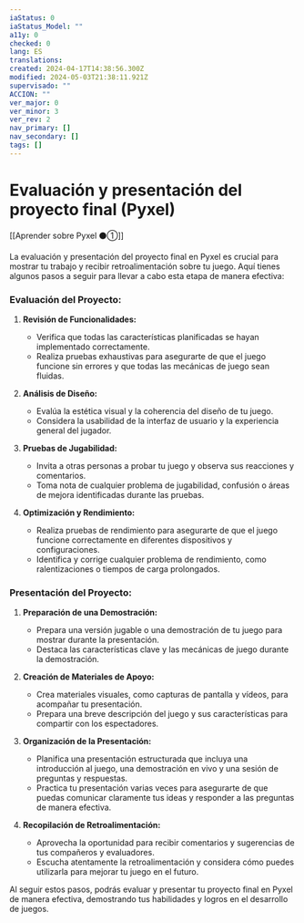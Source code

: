 ```yaml
---
iaStatus: 0
iaStatus_Model: ""
a11y: 0
checked: 0
lang: ES
translations: 
created: 2024-04-17T14:38:56.300Z
modified: 2024-05-03T21:38:11.921Z
supervisado: ""
ACCION: ""
ver_major: 0
ver_minor: 3
ver_rev: 2
nav_primary: []
nav_secondary: []
tags: []
---
```

# Evaluación y presentación del proyecto final (Pyxel)

[[Aprender sobre Pyxel  ⚫①]]

La evaluación y presentación del proyecto final en Pyxel es crucial para mostrar tu trabajo y recibir retroalimentación sobre tu juego. Aquí tienes algunos pasos a seguir para llevar a cabo esta etapa de manera efectiva:

### Evaluación del Proyecto:

1. **Revisión de Funcionalidades:**
   - Verifica que todas las características planificadas se hayan implementado correctamente.
   - Realiza pruebas exhaustivas para asegurarte de que el juego funcione sin errores y que todas las mecánicas de juego sean fluidas.

2. **Análisis de Diseño:**
   - Evalúa la estética visual y la coherencia del diseño de tu juego.
   - Considera la usabilidad de la interfaz de usuario y la experiencia general del jugador.

3. **Pruebas de Jugabilidad:**
   - Invita a otras personas a probar tu juego y observa sus reacciones y comentarios.
   - Toma nota de cualquier problema de jugabilidad, confusión o áreas de mejora identificadas durante las pruebas.

4. **Optimización y Rendimiento:**
   - Realiza pruebas de rendimiento para asegurarte de que el juego funcione correctamente en diferentes dispositivos y configuraciones.
   - Identifica y corrige cualquier problema de rendimiento, como ralentizaciones o tiempos de carga prolongados.

### Presentación del Proyecto:

1. **Preparación de una Demostración:**
   - Prepara una versión jugable o una demostración de tu juego para mostrar durante la presentación.
   - Destaca las características clave y las mecánicas de juego durante la demostración.

2. **Creación de Materiales de Apoyo:**
   - Crea materiales visuales, como capturas de pantalla y vídeos, para acompañar tu presentación.
   - Prepara una breve descripción del juego y sus características para compartir con los espectadores.

3. **Organización de la Presentación:**
   - Planifica una presentación estructurada que incluya una introducción al juego, una demostración en vivo y una sesión de preguntas y respuestas.
   - Practica tu presentación varias veces para asegurarte de que puedas comunicar claramente tus ideas y responder a las preguntas de manera efectiva.

4. **Recopilación de Retroalimentación:**
   - Aprovecha la oportunidad para recibir comentarios y sugerencias de tus compañeros y evaluadores.
   - Escucha atentamente la retroalimentación y considera cómo puedes utilizarla para mejorar tu juego en el futuro.

Al seguir estos pasos, podrás evaluar y presentar tu proyecto final en Pyxel de manera efectiva, demostrando tus habilidades y logros en el desarrollo de juegos.